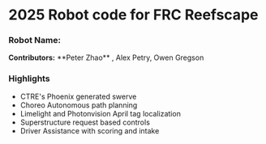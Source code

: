 <h1> 2025 Robot code for FRC Reefscape </h1>
<h3> Robot Name: </h3>
<p> <b>Contributors:</b> **Peter Zhao** , Alex Petry, Owen Gregson</p>

<h3> Highlights </h3>
<ul>
    <li> CTRE's Phoenix generated swerve</li>
    <li> Choreo Autonomous path planning</li>
    <li> Limelight and Photonvision April tag localization</li>
    <li> Superstructure request based controls</li>
    <li> Driver Assistance with scoring and intake</li>
</ul>
